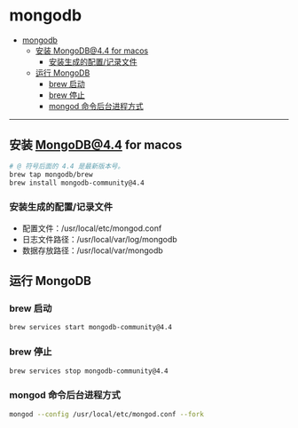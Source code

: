# mongodb

- [mongodb](#mongodb)
  - [安装 MongoDB@4.4 for macos](#安装-mongodb44-for-macos)
    - [安装生成的配置/记录文件](#安装生成的配置记录文件)
  - [运行 MongoDB](#运行-mongodb)
    - [brew 启动](#brew-启动)
    - [brew 停止](#brew-停止)
    - [mongod 命令后台进程方式](#mongod-命令后台进程方式)

---

## 安装 MongoDB@4.4 for macos

```sh
# @ 符号后面的 4.4 是最新版本号。
brew tap mongodb/brew
brew install mongodb-community@4.4
```

### 安装生成的配置/记录文件

- 配置文件：/usr/local/etc/mongod.conf
- 日志文件路径：/usr/local/var/log/mongodb
- 数据存放路径：/usr/local/var/mongodb

## 运行 MongoDB

### brew 启动

```sh
brew services start mongodb-community@4.4
```

### brew 停止

```sh
brew services stop mongodb-community@4.4
```

### mongod 命令后台进程方式

```sh
mongod --config /usr/local/etc/mongod.conf --fork
```
